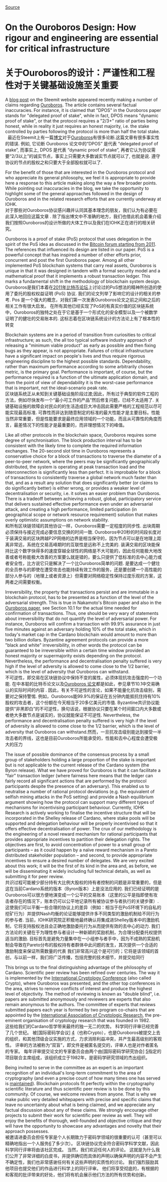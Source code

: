 
[Source](https://iohk.io/blog/on-the-ouroboros-design-how-rigour-and-engineering-are-essential-for-critical-infrastructure/ "Permalink to On the Ouroboros Design: How rigour and engineering are essential for critical infrastructure")

# On the Ouroboros Design: How rigour and engineering are essential for critical infrastructure  
# 关于Ouroboros的设计：严谨性和工程性对于关键基础设施至关重要


A [blog post][1] on the Steemit website appeared recently making a number of claims regarding [Ouroboros][2]. The article contains several factual inaccuracies. For instance, it is claimed that "DPOS" in the Ouroboros paper stands for "delegated proof of stake", while in fact, DPOS means "dynamic proof of stake", or that the protocol requires a "2/3+" ratio of parties being honest, while in reality it just requires an honest majority, i.e. the stake controlled by parties following the protocol is more than half the total stake.   
最近在Steemit上有一篇[博文][1]对于[Ouroboros][2]有很多论断.这篇文章有很多事实性的错误. 例如, 它论断 Ouroboros 论文中的“DPOS” 是代表 “delegated proof of stake”, 而事实上, DPOS 是代表 “dynamic proof of stake”, 再者它认为协议需要“2/3以上”的诚实节点，事实上只需要大多数诚实节点就可以了, 也就是说. 遵守协议的节点的股权之和只要大于全部股权就可以了.   

For the benefit of those that are interested in the Ouroboros protocol and who appreciate its general philosophy, we feel it is appropriate to provide here a response to this article making along the way a few broader points. While pointing out inaccuracies in the blog, we take the opportunity to highlight some of the general approaches followed in the design of Ouroboros and in the related research efforts that are currently underway at IOHK.  
对于那些对Ouroboros协议感兴趣并认同其基本理念的朋友，我们认为有必要在此深入地回应这篇文章
. 除了指出博文中不准确的地方，我们也借此机会着重介绍我们按照Ouroboros的设计所做的大体工作以及我们在IOHK正在进行的相关研究。

Ouroboros is a proof of stake (PoS) protocol that uses delegation in the spirit of the PoS idea as discussed in the [Bitcoin forum starting from 2011][3]. The references that influenced its design are listed in our paper. PoS is a powerful concept that has inspired a number of other efforts prior, concurrent and post the first Ouroboros paper. Among all other implemented PoS blockchain systems that carry real assets, Ouroboros is unique in that it was designed in tandem with a formal security model and a mathematical proof that it implements a robust transaction ledger. This marks a fundamental shift in the methodology of blockchain system design.  
Ouroboros是我们本着在[2011年比特币论坛][3]上讨论过的PoS想法的精神所创造的使用了委托的股权权益证明 (PoS) 协议. 我们的论文列举了影响它的设计的相关的参考. Pos 是一个强大的概念，对我们第一次发表Ouroboros论文之前之间和之后的相关工作有很大启发。  在所有其他已经实现了PoS的有真实价值的区块链系统中，Ouroboros的独特之处在于它是基于一个形式化的安全模型以及一个被数学证明了的健壮的交易账本的. 这标志着在区块链系统设计的方法论上有了根本性的转变

Blockchain systems are in a period of transition from curiosities to critical infrastructure; as such, the all too typical software industry approach of releasing a "minimum viable product" as early as possible and then fixing bugs as they appear, is not appropriate. Failures of critical infrastructure have a significant impact on people's lives and thus require rigorous engineering discipline to the highest possible standards. Dependability, rather than maximum performance according to some arbitrarily chosen metric, is the primary goal. Performance is important, of course, but the performance required is a function of the ultimate application domain, and from the point of view of dependability it is the worst-case performance that is important, not the ideal-scenario peak rate.  
区块链系统正从未知到关键基础设施阶段过渡;因此，所有过于典型的软件工程的方法，例如尽快发布一个“最小可工作的产品”然后修复问题，已经不太适用了. 关键基础设施的故障会对民众的的生活造成巨大冲击因此需要严格的工程规范以尽可能实现最高标准.  可靠性而非达到随意制定的标准的最大性能才是主要目标。性能当然非常重要，但是性能要求是最终应用领域的一个功能，而且从可靠性的角度而言，最差情况下的性能才是最重要的，而非理想情况下的峰值。

Like all other protocols in the blockchain space, Ouroboros requires some degree of synchronisation. The block production interval has to be consistent with the likely time to complete the required information exchanges. The 20-second slot time in Ouroboros represents a conservative choice for a block of transactions to traverse the diameter of a peer-to-peer network, where the peers may be significantly geographically distributed, the system is operating at peak transaction load and the interconnection is significantly less than perfect. It is improbable for a block of transactions to consistently traverse a global network much faster than that, and as a result any solution that does significantly better (or claims to do significantly better) is either wrong, or provides a weaker level of decentralisation or security, i.e. it solves an easier problem than Ouroboros. There is a tradeoff between achieving a robust, global, participatory service that delivers sustained effective performance even under an adversarial attack, and creating a high performance, limited participation (in geographical scope or network resource requirement) solution that makes overly optimistic assumptions on network stability.  
和所有区块链领域的其他协议一样，Ouroboros需要一定程度的同步性. 出块周期必须保持与接近完成必要信息交换的时间一致. Ouroboros中20秒的时间段长度对于装满交易的区块跨越P2P网络的边界是相当保守的，因为节点可以是在地理上距离非常远，系统在交易高峰期时的互联性是远称不上完美的. 装满交易的区块能保持比这个数字快得多的速度穿越全球性的网络是不大可能的，因此任何能极大地改善或者号称能极大改善的方案要么就是错的，要么只提供了低标准的去中心能力或者安全性，比方说它只是解决了一个比Ouroboros简单的问题. 是要达成一个健壮的全员参与的即使在遭受攻击也能持续有效工作的服务，还是要创建一个高性能的部分人参与的（地理上或者资源上）但需要对网络稳定性保持过度乐观的方案，这两者之间需要权衡。

Irreversibility, the property that transactions persist and are immutable in a blockchain protocol, has to be presented as a function of the level of the adversarial strength. This is true in Nakamoto's Bitcoin paper and also in the [Ouroboros paper][2], see Section 10.1 for the actual time needed for confirmation of transactions. Thus, one should be very wary of statements about irreversibility that do not quantify the level of adversarial power. For instance, Ouroboros will confirm a transaction with 99.9% assurance in just five minutes against an adversary holding 10% of the total stake, which in today's market cap in the Cardano blockchain would amount to more than two billion dollars. Byzantine agreement protocols can provide a more "black and white" irreversibility, in other words the protocol can be guaranteed to be irreversible within a certain time window provided an honest majority or supermajority exists depending on the protocol. Nevertheless, the performance and decentralisation penalty suffered is very high if the level of adversity is allowed to come close to the 1/2 barrier, which is the level of adversity that Ouroboros can withstand.  
不可逆性，即交易在区块链协议中保持不变的属性，必须体现抗攻击强度的一个功能. 在中本聪的比特币论文以及[Ouroboros 论文][2]都是如此，参见章节10.1中交易确认的实际时间的内容 . 因此，有关不可逆性的言论，如果不能量化抗攻击级别，需要对之保持警惕. 例如，Ouroboros能99.9%的保证在五分钟内能抵抗住持有10%股权的攻击者，这个份额在今天相当于20多亿美元的市值. Byzantine共识协议能提供“非黑即白”的不可逆性，换句话说，根据协议只要在某个时间窗口内大多数或者绝大多数节点是诚实的，协议就能保证不可逆性. Nevertheless, the performance and decentralisation penalty suffered is very high if the level of adversity is allowed to come close to the 1/2 barrier, which is the level of adversity that Ouroboros can withstand.然而，一旦抗攻击级别能达到接受一半攻击者的界线，这也是目前Ouroboros所能承受的，性能和去中心程度会遭受极大的压力

The issue of possible dominance of the consensus process by a small group of stakeholders holding a large proportion of the stake is important but is not applicable to the current release of the Cardano system (the Byron release). What we have proved for Ouroboros is that it can facilitate a "fair" transaction ledger (where fairness here means that the ledger can fairly record all significant actions that are performed by the protocol participants despite the presence of an adversary). This enabled us to neutralise a number of rational protocol deviations (e.g. the equivalent of selfish mining attacks in the PoS setting) and provide a Nash equilibrium argument showing how the protocol can support many different types of mechanisms for incentivising participant behaviour. Currently, IOHK Research is actively working to finalise the incentive structure that will be incorporated in the Shelley release of Cardano, where stake pools will be supported and delegation behaviour will be properly incentivised so that it offers effective decentralisation of power. The crux of our methodology is the engineering of a novel reward mechanism for rational participants that provides appropriate incentives to partition their delegation rights. The objectives are first, to avoid concentration of power to a small group of participants – as it could happen by a naïve reward mechanism in a Pareto distributed stakeholder population – and second, to provide appropriate incentives to ensure a desired number of delegates. We are very excited about this work; it will be the first of its kind in the area and, as before, we will be disseminating it widely including full technical details, as well as submitting it for peer review.  
 共识过程可能被少部分持有大比例大股权的持有者控制的问题是非常重要的，但是这在当前Cardano系统的版本（Byron版本）上是没法应用的. 我们已经证明的是Ouroboros可以很方便地演变成一个公平的交易账本（这里的公平是指即使有攻击者存在的情况下，账本仍可以公平地记录所有被协议参与者执行的关键步骤）.  这使我们可以平衡一些合理的协议上的差异（例如：相当于在PoS环境下的自私的挖矿行为）并提供Nash均衡的论证能够提供许多不同类型的激励机制给不同行为的参与者. 当前，IOHK研究院正积极地最终确认将集成进Shelley版本中的激励机制，它将支持股权池且会正确地激励委托行为从而提供有效的去中心的动力.  我们方法论的关键在于为理性参与者设计一种新颖的奖励机制，为合理分配委托权提供适当的激励.  目标首先是避免力量集中在一小组参与者手中，因为不成熟的奖励机制会导致在Pareto分布的股权持有者群体中此问题的发生，其次提供一个合适的激励制度来保证所需数量的代表 我们非常高兴这个是可行的；它将是该领域的首创，与以前一样，我们将广泛传播，包括完整的技术细节，并提交给同行

This brings us to the final distinguishing advantage of the philosophy of Cardano. Scientific peer review has been refined over centuries. The way it is implemented by the [International Cryptology Conference][4] (also called Crypto), where Ouroboros was presented, and the other top conferences in the area, strives to remove conflicts of interest and produce the highest level of objectivity. The method of reviewing is known as "double blind", i.e. papers are submitted anonymously and reviewers are experts that also remain anonymous to the authors. The committee of experts that reviews submitted papers each year is formed by two program co-chairs that are appointed by the [International Association of Cryptologic Research][5], the pre-eminent organisation of cryptology research that was founded in 1982.  
这些给我们的Cardano哲学带来最终的独一无二的优势。 科学同行评审已经完善了几个世纪。 被[国际密码学会议] [4]（也称Crypto），也是Ouroboros被提交上去的组织，和其他顶级会议实施的方式，力求消除利益冲突，并产生最高级别的客观性。 评审的方法被称为“双盲”，即文件是被匿名提交的，评审人也是对作者匿名的专家。 每年评审提交论文的专家委员会由两个由[国际密码学研究协会] [5]指定的项目联合主席组成，该组织成立于1982年，是密码学研究领域的杰出组织。


Being invited to serve in the committee as an expert is an important recognition of an individual's long-term commitment to the area of cryptography (and even a precise count of how many times one has served is [maintained][6]). Blockchain protocols fit perfectly within the cryptography scientific literature and thus scientific peer review is to be done by this community. Of course, we welcome reviews from anyone. That is why we make public very detailed whitepapers with precise and specific claims that leave no uncertainty about what is being claimed, and we appreciate any factual discussion about any of these claims. We strongly encourage other projects to submit their work for scientific peer review as well. They will enjoy the benefits of thorough, well-founded and objective critique and they will have the opportunity to showcase any advantages and novelty that their approach possesses.  
被邀请进委员会担任专家是个人长期致力于密码学领域的很重要的认可（甚至可以精确地指出一个人服务[6]了多少次）。 区块链协议完全符合密码学科学文献，因此科学同行评审将由该社区完成。 当然，我们欢迎任何人的评论。 这就是为什么我们公开了非常详细的白皮书，并提供确切而具体的声明以确保声明的内容不会产生不确定性，我们也非常感谢任何有关这些声明的实质性的讨论。 我们强烈鼓励其他项目也提交他们的作品进行科学上的同行评审。 他们将享受彻底的，有根据的和客观的批评带来的好处，他们将有机会展示他们方法的所有优势和创新。

[1]: https://steemit.com/cardamon/@dan/peer-review-of-cardano-s-ouroboros "Peer Review of Cardano's Ouroboros, steemit.com"
[2]: https://iohk.io/research/papers/#9BKRHCSI "Ouroboros: A Provably Secure Proof-of-Stake Blockchain Protocol, iohk.io"
[3]: https://bitcointalk.org/index.php?topic=27787.0 "Proof of stake instead of proof of work, bitcointalk.org"
[4]: https://www.iacr.org/conferences/crypto2017/ "Crypto 2017, iacr.org"
[5]: https://www.iacr.org/ "iacr.org"
[6]: https://www.iacr.org/cryptodb/data/stats.php "Publishing Statistics, iacr.org"

  
